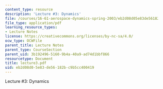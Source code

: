 ```yaml
---
content_type: resource
description: 'Lecture #3: Dynamics'
file: /courses/16-61-aerospace-dynamics-spring-2003/eb2d08d05e83de56182bc9b5cc400419_lecture3.pdf
file_type: application/pdf
learning_resource_types:
- Lecture Notes
license: https://creativecommons.org/licenses/by-nc-sa/4.0/
ocw_type: OCWFile
parent_title: Lecture Notes
parent_type: CourseSection
parent_uid: 3b192496-5160-9b4a-40a9-ad74d1bbf866
resourcetype: Document
title: lecture3.pdf
uid: eb2d08d0-5e83-de56-182b-c9b5cc400419
---
```

Lecture #3: Dynamics
